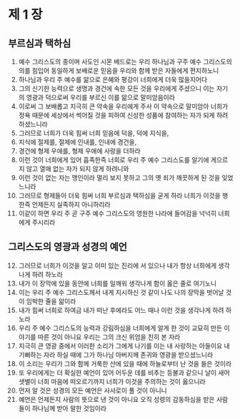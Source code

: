 # 제 1 장

## 부르심과 택하심
1. 예수 그리스도의 종이며 사도인 시몬 베드로는 우리 하나님과 구주 예수 그리스도의 의를 힘입어 동일하게 보배로운 믿음을 우리와 함께 받은 자들에게 편지하노니 
2. 하나님과 우리 주 예수를 앎으로 은혜와 평강이 너희에게 더욱 많을지어다 
3. 그의 신기한 능력으로 생명과 경건에 속한 모든 것을 우리에게 주셨으니 이는 자기의 영광과 덕으로써 우리를 부르신 이를 앎으로 말미암음이라 
4. 이로써 그 보배롭고 지극히 큰 약속을 우리에게 주사 이 약속으로 말미암아 너희가 정욕 때문에 세상에서 썩어질 것을 피하여 신성한 성품에 참여하는 자가 되게 하려 하셨느니라 
5. 그러므로 너희가 더욱 힘써 너희 믿음에 덕을, 덕에 지식을, 
6. 지식에 절제를, 절제에 인내를, 인내에 경건을, 
7. 경건에 형제 우애를, 형제 우애에 사랑을 더하라 
8. 이런 것이 너희에게 있어 흡족한즉 너희로 우리 주 예수 그리스도를 알기에 게으르지 않고 열매 없는 자가 되지 않게 하려니와 
9. 이런 것이 없는 자는 맹인이라 멀리 보지 못하고 그의 옛 죄가 깨끗하게 된 것을 잊었느니라 
10. 그러므로 형제들아 더욱 힘써 너희 부르심과 택하심을 굳게 하라 너희가 이것을 행한즉 언제든지 실족하지 아니하리라 
11. 이같이 하면 우리 주 곧 구주 예수 그리스도의 영원한 나라에 들어감을 넉넉히 너희에게 주시리라 
## 그리스도의 영광과 성경의 예언
12. 그러므로 너희가 이것을 알고 이미 있는 진리에 서 있으나 내가 항상 너희에게 생각나게 하려 하노라 
13. 내가 이 장막에 있을 동안에 너희를 일깨워 생각나게 함이 옳은 줄로 여기노니 
14. 이는 우리 주 예수 그리스도께서 내게 지시하신 것 같이 나도 나의 장막을 벗어날 것이 임박한 줄을 앎이라 
15. 내가 힘써 너희로 하여금 내가 떠난 후에라도 어느 때나 이런 것을 생각나게 하려 하노라 
16. 우리 주 예수 그리스도의 능력과 강림하심을 너희에게 알게 한 것이 교묘히 만든 이야기를 따른 것이 아니요 우리는 그의 크신 위엄을 친히 본 자라 
17. 지극히 큰 영광 중에서 이러한 소리가 그에게 나기를 이는 내 사랑하는 아들이요 내 기뻐하는 자라 하실 때에 그가 하나님 아버지께 존귀와 영광을 받으셨느니라 
18. 이 소리는 우리가 그와 함께 거룩한 산에 있을 때에 하늘로부터 난 것을 들은 것이라 
19. 또 우리에게는 더 확실한 예언이 있어 어두운 데를 비추는 등불과 같으니 날이 새어 샛별이 너희 마음에 떠오르기까지 너희가 이것을 주의하는 것이 옳으니라 
20. 먼저 알 것은 성경의 모든 예언은 사사로이 풀 것이 아니니 
21. 예언은 언제든지 사람의 뜻으로 낸 것이 아니요 오직 성령의 감동하심을 받은 사람들이 하나님께 받아 말한 것임이라


